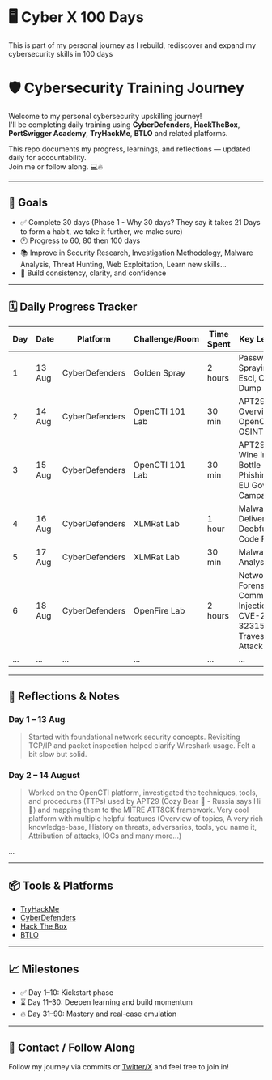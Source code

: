 # :desktop_computer: Cyber X 100 Days
This is part of my personal journey as I rebuild, rediscover and expand my cybersecurity skills in 100 days 

# 🛡️ Cybersecurity Training Journey 

Welcome to my personal cybersecurity upskilling journey!  
I'll be completing daily training using **CyberDefenders**, **HackTheBox**, **PortSwigger Academy**, **TryHackMe**, **BTLO** and related platforms.

This repo documents my progress, learnings, and reflections — updated daily for accountability.  
Join me or follow along. 💻🔥

---

## 🎯 Goals

- ✅ Complete 30 days (Phase 1 - Why 30 days? They say it takes 21 Days to form a habit, we take it further, we make sure)
- 🕐 Progress to 60, 80 then 100 days
- 📚 Improve in Security Research, Investigation Methodology, Malware Analysis, Threat Hunting, Web Exploitation, Learn new skills...
- 🚀 Build consistency, clarity, and confidence

---

## 🗓️ Daily Progress Tracker

| Day | Date       | Platform        | Challenge/Room                 | Time Spent | Key Learnings                        | Status    |
|-----|------------|------------------|--------------------------------|------------|--------------------------------------|-----------|
| 1   | 13 Aug     | CyberDefenders   | Golden Spray                   | 2 hours    | Password Spraying, Priv Escl, Cred Dump | ✅ Done    |
| 2   | 14 Aug     | CyberDefenders   | OpenCTI 101 Lab                | 30 min     | APT29 Ops Overview, OpenCTI, OSINT     | ✅ Done |
| 3   | 15 Aug     | CyberDefenders   | OpenCTI 101 Lab                | 30 min     | APT29 Old Wine in New Bottle Phishing, 2023 EU Gov Campaigns  | ✅ Done  |
| 4   | 16 Aug     | CyberDefenders   | XLMRat Lab                     | 1 hour     | Malware Delivery, Deobfuscation, Code Review | 🔁 Incomplete  |
| 5   | 17 Aug     | CyberDefenders   | XLMRat Lab                     | 30 min     | Malware Analysi                              | 🔁 Incomplete  |
| 6   | 18 Aug     | CyberDefenders   | OpenFire Lab                   | 2 hours    | Network Forensics, Command Injection, CVE-2023-32315, Path Travesal Attack | ✅ Done  |
| ... | ...        | ...              | ...                            | ...        | ...                                  | ...       |

---

## 🧠 Reflections & Notes

### Day 1 – 13 Aug
> Started with foundational network security concepts. Revisiting TCP/IP and packet inspection helped clarify Wireshark usage. Felt a bit slow but solid.

### Day 2 – 14 August
> Worked on the OpenCTI platform, investigated the techniques, tools, and procedures (TTPs) used by APT29 (Cozy Bear :bear: - Russia says Hi :wave:) and mapping them to the MITRE ATT&CK framework. Very cool platform with multiple helpful features (Overview of topics, A very rich knowledge-base, History on threats, adversaries, tools, you name it, Attribution of attacks, IOCs and many more...)

...

---

## 📦 Tools & Platforms

- [TryHackMe](https://tryhackme.com/)
- [CyberDefenders](https://cyberdefenders.org/)
- [Hack The Box](https://www.hackthebox.com/) 
- [BTLO](https://blueteamlabs.online/)

---

## 📈 Milestones

- ✅ Day 1–10: Kickstart phase
- ⏳ Day 11–30: Deepen learning and build momentum
- 🔥 Day 31–90: Mastery and real-case emulation

---

## 💬 Contact / Follow Along

Follow my journey via commits or [Twitter/X](https://x.com/yourprofile) and feel free to join in!


